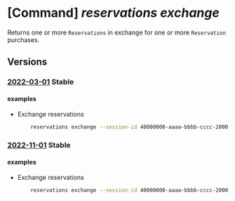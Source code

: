 # [Command] _reservations exchange_

Returns one or more `Reservations` in exchange for one or more `Reservation` purchases.


## Versions

### [2022-03-01](/Resources/mgmt-plane/L3Byb3ZpZGVycy9taWNyb3NvZnQuY2FwYWNpdHkvZXhjaGFuZ2U=/2022-03-01.xml) **Stable**

<!-- mgmt-plane /providers/microsoft.capacity/exchange 2022-03-01 -->

#### examples

- Exchange reservations
    ```bash
        reservations exchange --session-id 40000000-aaaa-bbbb-cccc-200000000012
    ```

### [2022-11-01](/Resources/mgmt-plane/L3Byb3ZpZGVycy9taWNyb3NvZnQuY2FwYWNpdHkvZXhjaGFuZ2U=/2022-11-01.xml) **Stable**

<!-- mgmt-plane /providers/microsoft.capacity/exchange 2022-11-01 -->

#### examples

- Exchange reservations
    ```bash
        reservations exchange --session-id 40000000-aaaa-bbbb-cccc-200000000012
    ```
